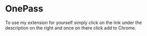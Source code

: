 # OnePass
To use my extension for yourself simply click on the link under the description on the right and once on there click add to Chrome.

